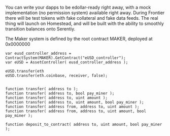 You can write your dapps to be edollar-ready right away, with a mock implementation (no permission system) available right away. During Frontier there will be test tokens with fake collateral and fake data feeds. The real thing will launch on Homestead, and will be built with the ability to smoothly transition balances onto Serentiy.


The Maker system is defined by the root contract MAKER, deployed at  0x0000000

    var eusd_controller_address = ContractSystem(MAKER).GetContract("eUSD_controller");
    var eUSD = AssetController( eusd_controller_address );

    eUSD.transfer(eth
    eUSD.transfer(eth.coinbase, receiver, false);


    function transfer( address to );
    function transfer( address to, bool pay_miner );
    function transfer( address to, uint amount );
    function transfer( address to, uint amount, bool pay_miner );
    function transfer( address from, address to, uint amount );
    function transfer( address from, address to, uint amount, bool pay_miner );

    function deposit_to_contract( address to, uint amount, bool pay_miner );






